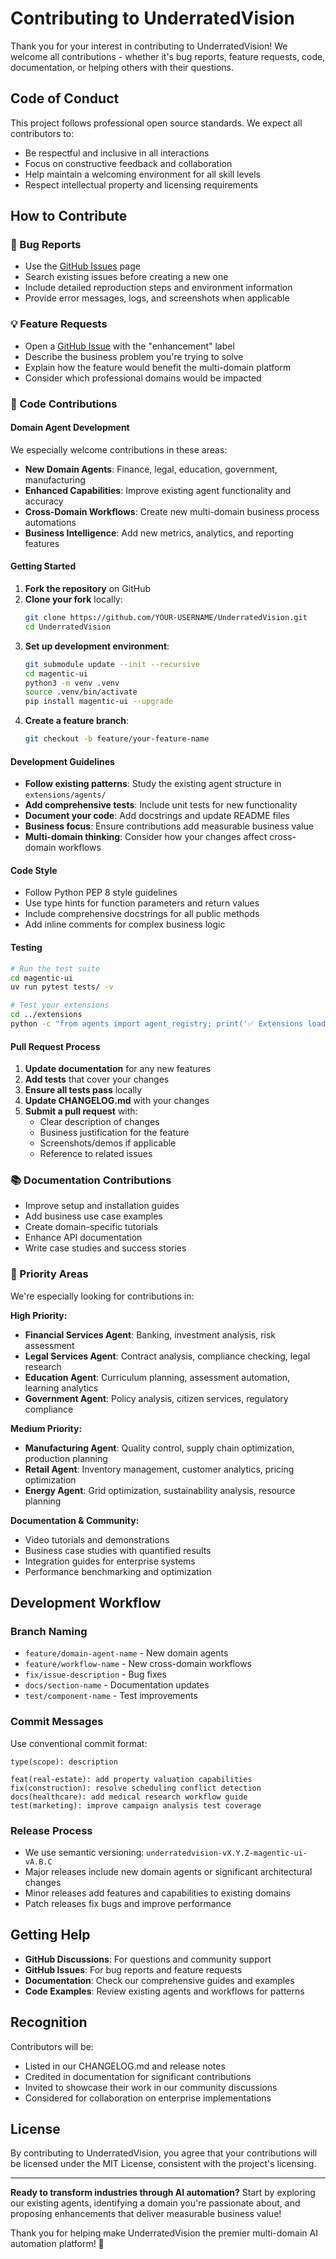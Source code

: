# Contributing to UnderratedVision

Thank you for your interest in contributing to UnderratedVision! We welcome all contributions - whether it's bug reports, feature requests, code, documentation, or helping others with their questions.

## Code of Conduct

This project follows professional open source standards. We expect all contributors to:
- Be respectful and inclusive in all interactions
- Focus on constructive feedback and collaboration
- Help maintain a welcoming environment for all skill levels
- Respect intellectual property and licensing requirements

## How to Contribute

### 🐛 Bug Reports
- Use the [GitHub Issues](https://github.com/ghost-codez/UnderratedVision/issues) page
- Search existing issues before creating a new one
- Include detailed reproduction steps and environment information
- Provide error messages, logs, and screenshots when applicable

### 💡 Feature Requests
- Open a [GitHub Issue](https://github.com/ghost-codez/UnderratedVision/issues) with the "enhancement" label
- Describe the business problem you're trying to solve
- Explain how the feature would benefit the multi-domain platform
- Consider which professional domains would be impacted

### 🔧 Code Contributions

#### Domain Agent Development
We especially welcome contributions in these areas:
- **New Domain Agents**: Finance, legal, education, government, manufacturing
- **Enhanced Capabilities**: Improve existing agent functionality and accuracy
- **Cross-Domain Workflows**: Create new multi-domain business process automations
- **Business Intelligence**: Add new metrics, analytics, and reporting features

#### Getting Started
1. **Fork the repository** on GitHub
2. **Clone your fork** locally:
   ```bash
   git clone https://github.com/YOUR-USERNAME/UnderratedVision.git
   cd UnderratedVision
   ```
3. **Set up development environment**:
   ```bash
   git submodule update --init --recursive
   cd magentic-ui
   python3 -m venv .venv
   source .venv/bin/activate
   pip install magentic-ui --upgrade
   ```
4. **Create a feature branch**:
   ```bash
   git checkout -b feature/your-feature-name
   ```

#### Development Guidelines
- **Follow existing patterns**: Study the existing agent structure in `extensions/agents/`
- **Add comprehensive tests**: Include unit tests for new functionality
- **Document your code**: Add docstrings and update README files
- **Business focus**: Ensure contributions add measurable business value
- **Multi-domain thinking**: Consider how your changes affect cross-domain workflows

#### Code Style
- Follow Python PEP 8 style guidelines
- Use type hints for function parameters and return values
- Include comprehensive docstrings for all public methods
- Add inline comments for complex business logic

#### Testing
```bash
# Run the test suite
cd magentic-ui
uv run pytest tests/ -v

# Test your extensions
cd ../extensions
python -c "from agents import agent_registry; print('✅ Extensions loaded')"
```

#### Pull Request Process
1. **Update documentation** for any new features
2. **Add tests** that cover your changes
3. **Ensure all tests pass** locally
4. **Update CHANGELOG.md** with your changes
5. **Submit a pull request** with:
   - Clear description of changes
   - Business justification for the feature
   - Screenshots/demos if applicable
   - Reference to related issues

### 📚 Documentation Contributions
- Improve setup and installation guides
- Add business use case examples
- Create domain-specific tutorials
- Enhance API documentation
- Write case studies and success stories

### 🎯 Priority Areas

We're especially looking for contributions in:

**High Priority:**
- **Financial Services Agent**: Banking, investment analysis, risk assessment
- **Legal Services Agent**: Contract analysis, compliance checking, legal research
- **Education Agent**: Curriculum planning, assessment automation, learning analytics
- **Government Agent**: Policy analysis, citizen services, regulatory compliance

**Medium Priority:**
- **Manufacturing Agent**: Quality control, supply chain optimization, production planning
- **Retail Agent**: Inventory management, customer analytics, pricing optimization
- **Energy Agent**: Grid optimization, sustainability analysis, resource planning

**Documentation & Community:**
- Video tutorials and demonstrations
- Business case studies with quantified results
- Integration guides for enterprise systems
- Performance benchmarking and optimization

## Development Workflow

### Branch Naming
- `feature/domain-agent-name` - New domain agents
- `feature/workflow-name` - New cross-domain workflows  
- `fix/issue-description` - Bug fixes
- `docs/section-name` - Documentation updates
- `test/component-name` - Test improvements

### Commit Messages
Use conventional commit format:
```
type(scope): description

feat(real-estate): add property valuation capabilities
fix(construction): resolve scheduling conflict detection
docs(healthcare): add medical research workflow guide
test(marketing): improve campaign analysis test coverage
```

### Release Process
- We use semantic versioning: `underratedvision-vX.Y.Z-magentic-ui-vA.B.C`
- Major releases include new domain agents or significant architectural changes
- Minor releases add features and capabilities to existing domains
- Patch releases fix bugs and improve performance

## Getting Help

- **GitHub Discussions**: For questions and community support
- **GitHub Issues**: For bug reports and feature requests
- **Documentation**: Check our comprehensive guides and examples
- **Code Examples**: Review existing agents and workflows for patterns

## Recognition

Contributors will be:
- Listed in our CHANGELOG.md and release notes
- Credited in documentation for significant contributions
- Invited to showcase their work in our community discussions
- Considered for collaboration on enterprise implementations

## License

By contributing to UnderratedVision, you agree that your contributions will be licensed under the MIT License, consistent with the project's licensing.

---

**Ready to transform industries through AI automation?** Start by exploring our existing agents, identifying a domain you're passionate about, and proposing enhancements that deliver measurable business value!

Thank you for helping make UnderratedVision the premier multi-domain AI automation platform! 🚀
